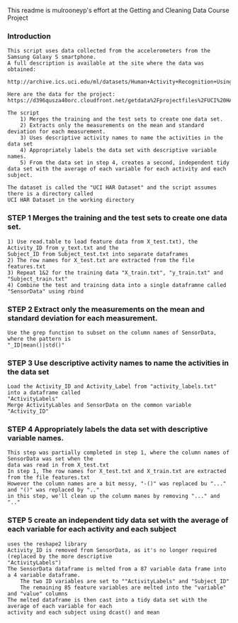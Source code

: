 This readme is mulrooneyp's effort at the Getting and Cleaning Data Course Project

### Introduction

	This script uses data collected from the accelerometers from the Samsung Galaxy S smartphone. 
	A full description is available at the site where the data was obtained: 

	http://archive.ics.uci.edu/ml/datasets/Human+Activity+Recognition+Using+Smartphones 

	Here are the data for the project: 
	https://d396qusza40orc.cloudfront.net/getdata%2Fprojectfiles%2FUCI%20HAR%20Dataset.zip 

	The script 
		1) Merges the training and the test sets to create one data set.
		2) Extracts only the measurements on the mean and standard deviation for each measurement. 
		3) Uses descriptive activity names to name the activities in the data set
		4) Appropriately labels the data set with descriptive variable names. 
		5) From the data set in step 4, creates a second, independent tidy data set with the average of each variable for each activity and each subject.

	The dataset is called the "UCI HAR Dataset" and the script assumes there is a directory called 
	UCI HAR Dataset in the working directory


### STEP 1 Merges the training and the test sets to create one data set.

	1) Use read.table to load feature data from X_test.txt), the Activity_ID from y_text.txt and the
	Subject_ID from Subject_test.txt into separate dataframes
	2) The row names for X_test.txt are extracted from the file features.txt
	3) Repeat 1&2 for the training data "X_train.txt", "y_train.txt" and "Subject_train.txt"
	4) Combine the test and training data into a single dataframne called "SensorData" using rbind

### STEP 2 Extract only the measurements on the mean and standard deviation for each measurement. 

	Use the grep function to subset on the column names of SensorData, where the pattern is
	"_ID|mean()|std()"

### STEP 3 Use descriptive activity names to name the activities in the data set

	Load the Activity_ID and Activity_Label from "activity_labels.txt" into a dataframe called
	"ActivityLabels"
	Merge ActivityLables and SensorData on the common variable "Activity_ID"

### STEP 4 Appropriately labels the data set with descriptive variable names.

	This step was partially completed in step 1, where the column names of SensorData was set when the
	data was read in from X_test.txt
	In step 1, The row names for X_test.txt and X_train.txt are extracted from the file features.txt 
	However the column names are a bit messy, "-()" was replaced bu "..."  and "()" was replaced by ".."
	in this step, we'll clean up the column manes by removing "..." and ".."

### STEP 5 create an independent tidy data set with the average of each variable for each activity and	each subject
	uses the reshape2 library
	Activity_ID is removed from SensorData, as it's no longer required (replaced by the more descriptive
	"ActivityLabels")
	The SensorData dataframe is melted from a 87 variable data frame into a 4 variable dataframe.
		The two ID variables are set to ""ActivityLabels" and "Subject_ID"
		The remaining 85 feature variables are melted into the "variable" and "value" columns
	The melted dataframe is then cast into a tidy data set with the average of each variable for each
	activity and each subject using dcast() and mean
 

